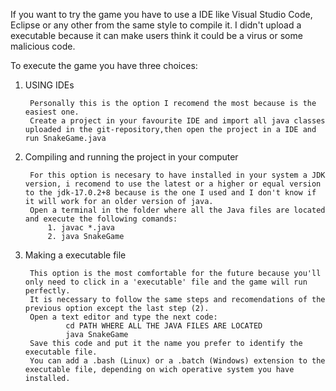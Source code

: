If you want to try the game you have to use a IDE like Visual Studio Code, Eclipse or any other from the same style to compile it.
I didn't upload a executable because it can make users think it could be a virus or some malicious code.


To execute the game you have three choices:
  
  1. USING IDEs 
          
          Personally this is the option I recomend the most because is the easiest one.
          Create a project in your favourite IDE and import all java classes uploaded in the git-repository,then open the project in a IDE and run SnakeGame.java

  2. Compiling and running the project in your computer 
   
          For this option is necesary to have installed in your system a JDK version, i recomend to use the latest or a higher or equal version to the jdk-17.0.2+8 because is the one I used and I don't know if it will work for an older version of java.
          Open a terminal in the folder where all the Java files are located and execute the following comands:
              1. javac *.java
              2. java SnakeGame
          
  3. Making a executable file 

          This option is the most comfortable for the future because you'll only need to click in a 'executable' file and the game will run perfectly.
          It is necessary to follow the same steps and recomendations of the previous option except the last step (2).
          Open a text editor and type the next code: 
                  cd PATH WHERE ALL THE JAVA FILES ARE LOCATED
                  java SnakeGame
          Save this code and put it the name you prefer to identify the executable file.
          You can add a .bash (Linux) or a .batch (Windows) extension to the executable file, depending on wich operative system you have installed. 
